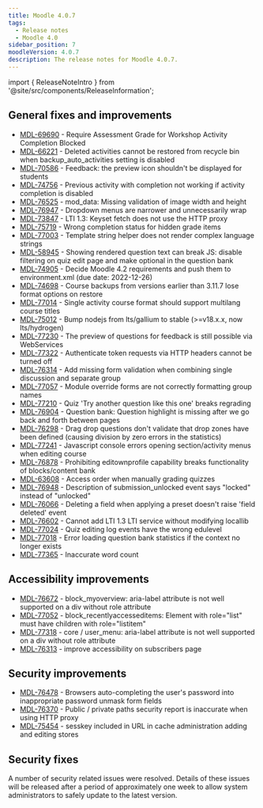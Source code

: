```yaml
---
title: Moodle 4.0.7
tags:
  - Release notes
  - Moodle 4.0
sidebar_position: 7
moodleVersion: 4.0.7
description: The release notes for Moodle 4.0.7.
---
```


import { ReleaseNoteIntro } from '@site/src/components/ReleaseInformation';

<ReleaseNoteIntro releaseName={frontMatter.moodleVersion} />

## General fixes and improvements
<!-- cspell:disable -->
- [MDL-69690](https://tracker.moodle.org/browse/MDL-69690) - Require Assessment Grade for Workshop Activity Completion Blocked
- [MDL-66221](https://tracker.moodle.org/browse/MDL-66221) - Deleted activities cannot be restored from recycle bin when backup_auto_activities setting is disabled
- [MDL-70586](https://tracker.moodle.org/browse/MDL-70586) - Feedback: the preview icon shouldn't be displayed for students
- [MDL-74756](https://tracker.moodle.org/browse/MDL-74756) - Previous activity with completion not working if activity completion is disabled
- [MDL-76525](https://tracker.moodle.org/browse/MDL-76525) - mod_data: Missing validation of image width and height
- [MDL-76947](https://tracker.moodle.org/browse/MDL-76947) - Dropdown menus are narrower and unnecessarily wrap
- [MDL-73847](https://tracker.moodle.org/browse/MDL-73847) - LTI 1.3: Keyset fetch does not use the HTTP proxy
- [MDL-75719](https://tracker.moodle.org/browse/MDL-75719) - Wrong completion status for hidden grade items
- [MDL-77003](https://tracker.moodle.org/browse/MDL-77003) - Template string helper does not render complex language strings
- [MDL-58945](https://tracker.moodle.org/browse/MDL-58945) - Showing rendered question text can break JS: disable filtering on quiz edit page and make optional in the question bank
- [MDL-74905](https://tracker.moodle.org/browse/MDL-74905) - Decide Moodle 4.2 requirements and push them to environment.xml (due date: 2022-12-26)
- [MDL-74698](https://tracker.moodle.org/browse/MDL-74698) - Course backups from versions earlier than 3.11.7 lose format options on restore
- [MDL-77014](https://tracker.moodle.org/browse/MDL-77014) - Single activity course format should support multilang course titles
- [MDL-75012](https://tracker.moodle.org/browse/MDL-75012) - Bump nodejs from lts/gallium to stable (>=v18.x.x, now lts/hydrogen)
- [MDL-77230](https://tracker.moodle.org/browse/MDL-77230) - The preview of questions for feedback is still possible via WebServices
- [MDL-77322](https://tracker.moodle.org/browse/MDL-77322) - Authenticate token requests via HTTP headers cannot be turned off
- [MDL-76314](https://tracker.moodle.org/browse/MDL-76314) - Add missing form validation when combining single discussion and separate group
- [MDL-77057](https://tracker.moodle.org/browse/MDL-77057) - Module override forms are not correctly formatting group names
- [MDL-77210](https://tracker.moodle.org/browse/MDL-77210) - Quiz 'Try another question like this one' breaks regrading
- [MDL-76904](https://tracker.moodle.org/browse/MDL-76904) - Question bank: Question highlight is missing after we go back and forth between pages
- [MDL-76298](https://tracker.moodle.org/browse/MDL-76298) - Drag drop questions don't validate that drop zones have been defined (causing division by zero errors in the statistics)
- [MDL-77241](https://tracker.moodle.org/browse/MDL-77241) - Javascript console errors opening section/activity menus when editing course
- [MDL-76878](https://tracker.moodle.org/browse/MDL-76878) - Prohibiting editownprofile capability breaks functionality of blocks/content bank
- [MDL-63608](https://tracker.moodle.org/browse/MDL-63608) - Access order when manually grading quizzes
- [MDL-76948](https://tracker.moodle.org/browse/MDL-76948) - Description of submission_unlocked event says "locked" instead of "unlocked"
- [MDL-76066](https://tracker.moodle.org/browse/MDL-76066) - Deleting a field when applying a preset doesn't raise 'field deleted' event
- [MDL-76602](https://tracker.moodle.org/browse/MDL-76602) - Cannot add LTI 1.3 LTI service without modifying locallib
- [MDL-77024](https://tracker.moodle.org/browse/MDL-77024) - Quiz editing log events have the wrong edulevel
- [MDL-77018](https://tracker.moodle.org/browse/MDL-77018) - Error loading question bank statistics if the context no longer exists
- [MDL-77365](https://tracker.moodle.org/browse/MDL-77365) - Inaccurate word count
<!-- cspell:enable -->

## Accessibility improvements
<!-- cspell:disable -->
- [MDL-76672](https://tracker.moodle.org/browse/MDL-76672) - block_myoverview: aria-label attribute is not well supported on a div without role attribute
- [MDL-77052](https://tracker.moodle.org/browse/MDL-77052) - block_recentlyaccesseditems: Element with role="list" must have children with role="listitem"
- [MDL-77318](https://tracker.moodle.org/browse/MDL-77318) - core / user_menu: aria-label attribute is not well supported on a div without role attribute
- [MDL-76313](https://tracker.moodle.org/browse/MDL-76313) - improve accessibility on subscribers page
<!-- cspell:enable -->

## Security improvements
<!-- cspell:disable -->
- [MDL-76478](https://tracker.moodle.org/browse/MDL-76478) - Browsers auto-completing the user's password into inappropriate password unmask form fields
- [MDL-76370](https://tracker.moodle.org/browse/MDL-76370) - Public / private paths security report is inaccurate when using HTTP proxy
- [MDL-75454](https://tracker.moodle.org/browse/MDL-75454) - sesskey included in URL in cache administration adding and editing stores
<!-- cspell:enable -->

## Security fixes

A number of security related issues were resolved. Details of these issues will be released after a period of approximately one week to allow system administrators to safely update to the latest version.
